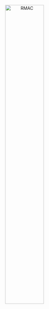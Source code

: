 <p align="center">
<a href="https://console.rmac.saurabhagat.me">
<img width="50%" alt="RMAC" src="https://raw.githubusercontent.com/saurabh-prosoft/rmac/resource/console/public/assets/rmac-logo-combined.gif" />
</a>
</p>
